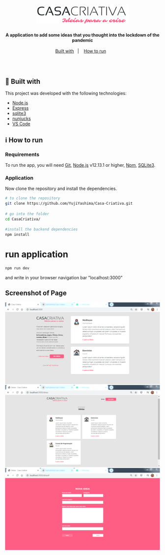 <h1 align="center">
  <img alt="Casa Criativa" src="public/casa-criativa.png"/>
    <br>
</h1>

<h4 align="center">
  A application to add some ideas that you thought into the lockdown of the pandemic 
</h4>

<p align="center">
  <a href="#rocket-built-with">Built with</a>&nbsp;&nbsp;&nbsp;|&nbsp;&nbsp;&nbsp;
  <a href="#information_source-how-to-run">How to run</a>&nbsp;&nbsp;&nbsp;
</p>
<br><br>

## :rocket: Built with

This project was developed with the following technologies:

-  [Node.js](https://nodejs.org/)
-  [Express](https://expressjs.com/)
-  [sqlite3](https://sqlitebrowser.org/)
-  [nunjucks](https://www.npmjs.com/package/nunjucks)
-  [VS Code](https://code.visualstudio.com/)

## :information_source: How to run

### Requirements
To run the app, you will need [Git](https://git-scm.com), [Node.js](https://nodejs.org/) v12.13.1 or higher, [Npm](https://www.npmjs.com/), [SQLite3](https://sqlitebrowser.org/).
<br>

### Application
Now clone the repository and install the dependencies.
```bash
# to clone the repository
git clone https://github.com/YujiYashima/Casa-Criativa.git

# go into the folder
cd CasaCriativa/

#install the backend dependencies
npm install

```

# run application
```bash
npm run dev
```
and write in your browser navigation bar "localhost:3000"<br/>

## Screenshot of Page

<img src="public/Menu - Casa Criativa.PNG"/><br/>
<img src="public/Pagina com Ideias.PNG"/><br/>
<img src="public/Formulario.PNG"/><br/>
